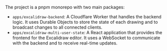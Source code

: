 The project is a pnpm monorepo with two main packages:

- `apps/excalidraw-backend`: A Cloudflare Worker that handles the backend logic. It uses Durable Objects to store the state of each drawing and to broadcast changes to all connected clients.
- `apps/excalidraw-multi-user-state`: A React application that provides the frontend for the Excalidraw editor. It uses a WebSocket to communicate with the backend and to receive real-time updates.